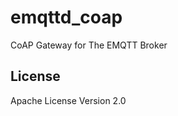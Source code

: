
emqttd_coap
===========

CoAP Gateway for The EMQTT Broker

License
-------

Apache License Version 2.0

